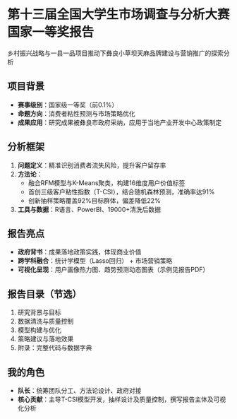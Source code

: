 # 第十三届全国大学生市场调查与分析大赛国家一等奖报告
乡村振兴战略与一县一品项目推动下彝良小草坝天麻品牌建设与营销推广的探索分析
## 项目背景
- **赛事级别**：国家级一等奖（前0.1%）
- **命题方向**：消费者粘性预测与市场策略优化
- **成果应用**：研究成果被彝良市政府采纳，应用于当地产业开发中心政策制定

## 分析框架
1. **问题定义**：精准识别消费者流失风险，提升客户留存率
2. **方法论**：
   - 融合RFM模型与K-Means聚类，构建16维度用户价值标签
   - 首创三级客户粘性指数（T-CSI），结合随机森林预测，准确率达91%
   - 创新抽样策略覆盖92%目标群体，偏差降低22%
3. **工具与数据**：R语言、PowerBI、19000+清洗后数据

## 报告亮点
- **政府背书**：成果落地政策实践，体现商业价值
- **跨学科融合**：统计学模型（Lasso回归） + 市场营销策略
- **可视化呈现**：用户画像热力图、趋势预测动态图表（示例见报告PDF）

## 报告目录（节选）
1. 研究背景与目标
2. 数据清洗与质量控制
3. 模型构建与优化
4. 策略建议与落地效果
5. 附录：完整代码与数据字典

## 我的角色
- **队长**：统筹团队分工、方法论设计、政府对接
- **核心贡献**：主导T-CSI模型开发，抽样设计及质量控制，撰写报告主体及可视化分析

